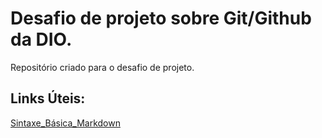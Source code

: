 # Desafio de projeto sobre Git/Github da DIO.
Repositório criado para o desafio de projeto.

## Links Úteis:
[Sintaxe_Básica_Markdown](https://www.markdownguide.org/basic-syntax/)
